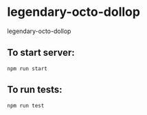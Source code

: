 # legendary-octo-dollop
legendary-octo-dollop

## To start server:
```
npm run start 
```

## To run tests:
```
npm run test
```
